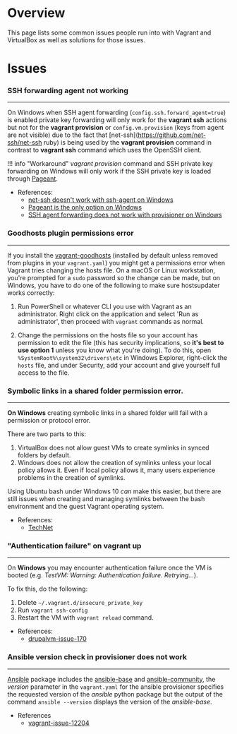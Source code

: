# Overview

This page lists some common issues people run into with Vagrant and VirtualBox as well as solutions for those issues.

# Issues

### SSH forwarding agent not working
------------------------------------

On Windows when SSH agent forwarding (``config.ssh.forward_agent=true``) is enabled private key forwarding will only work for the **vagrant ssh** actions but not for the **vagrant provision** or ``config.vm.provision`` (keys from agent are not visible) due to the fact that [net-ssh](https://github.com/net-ssh/net-ssh ruby) is being used by the **vagrant provision** command in contrast to **vagrant ssh** command which uses the OpenSSH client.

!!! info "Workaround"
    *vagrant provision* command and SSH private key forwarding on Windows will only work if the SSH private key is loaded through [Pageant](https://www.chiark.greenend.org.uk/~sgtatham/putty/latest.html).

- References:
    - [net-ssh doesn't work with ssh-agent on Windows](https://github.com/net-ssh/net-ssh/issues/754)
    - [Pageant is the only option on Windows](https://github.com/net-ssh/net-ssh/issues/192)
    - [SSH agent forwarding does not work with provisioner on Windows](https://github.com/hashicorp/vagrant/issues/1735)

### Goodhosts plugin permissions error
--------------------------------------

If you install the [vagrant-goodhosts](https://github.com/goodhosts/vagrant) (installed by default unless removed from plugins in your `vagrant.yaml`) you might get a permissions error when Vagrant tries changing the hosts file. On a macOS or Linux workstation, you're prompted for a `sudo` password so the change can be made, but on Windows, you have to do one of the following to make sure hostsupdater works correctly:

1. Run PowerShell or whatever CLI you use with Vagrant as an administrator. Right click on the application and select 'Run as administrator', then proceed with `vagrant` commands as normal.

2. Change the permissions on the hosts file so your account has permission to edit the file (this has security implications, so **it's best to use option 1** unless you know what you're doing). To do this, open `%SystemRoot%\system32\drivers\etc` in Windows Explorer, right-click the `hosts` file, and under Security, add your account and give yourself full access to the file.

### Symbolic links in a shared folder permission error.
-------------------------------------------------------

**On Windows** creating symbolic links in a shared folder will fail with a permission or protocol error.

There are two parts to this:

1. VirtualBox does not allow guest VMs to create symlinks in synced folders by default.
2. Windows does not allow the creation of symlinks unless your local policy allows it. Even if local policy allows it, many users experience problems in the creation of symlinks.

Using Ubuntu bash under Windows 10 *can* make this easier, but there are still issues when creating and managing symlinks between the bash environment and the guest Vagrant operating system.

- References:
    - [TechNet](https://technet.microsoft.com/en-us/library/dn221947%28v=ws.10%29.aspx)

### "Authentication failure" on vagrant up
------------------------------------------

On **Windows** you may encounter authentication failure once the VM is booted (e.g. *TestVM: Warning: Authentication failure. Retrying...*).

To fix this, do the following:

1. Delete `~/.vagrant.d/insecure_private_key`
2. Run `vagrant ssh-config`
3. Restart the VM with `vagrant reload` command.

- References:
    - [drupalvm-issue-170](https://github.com/geerlingguy/drupal-vm/issues/170)

### Ansible version check in provisioner does not work
------------------------------------------------------

[Ansible](https://pypi.org/project/ansible) package includes the [ansible-base](https://pypi.org/project/ansible-base) and [ansible-community](https://pypi.org/user/ansible-community), the *version* parameter in the ```vagrant.yaml``` for the ansible provisioner specifies the requested version of the *ansible* python package but the output of the command ```ansible --version``` displays the version of the *ansible-base*.

- References
    - [vagrant-issue-12204](https://github.com/hashicorp/vagrant/issues/12204)
